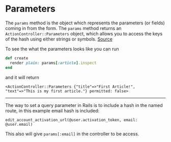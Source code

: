 # Parameters

The `params` method is the object which represents the parameters (or fields) coming in from the form. The `params` method returns an `ActionController::Parameters` object, which allows you to access the keys of the hash using either strings or symbols. [Source](https://guides.rubyonrails.org/getting_started.html#creating-articles)

To see the what the parameters looks like you can run
```ruby
def create
  render plain: params[:article].inspect
end
```

and it will return
```
<ActionController::Parameters {"title"=>"First Article!", "text"=>"This is my first article."} permitted: false>
```

---

The way to set a query parameter in Rails is to include a hash in the named route, in this example email hash is included:

`edit_account_activation_url(@user.activation_token, email: @user.email)`

This also will give `params[:email]` in the controller to be access.